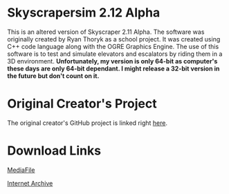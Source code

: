 # Skyscrapersim 2.12 Alpha
This is an altered version of Skyscraper 2.11 Alpha. The software was originally created by Ryan Thoryk as a school project.
It was created using C++ code language along with the OGRE Graphics Engine.
The use of this software is to test and simulate elevators and escalators by riding them in a 3D environment.
**Unfortunately, my version is only 64-bit as computer's these days are only 64-bit dependant. I might release a 32-bit version in the future but don't count on it.**

# Original Creator's Project
The original creator's GitHub project is linked right [here](https://github.com/eventhorizon5/skyscraper).

# Download Links
[MediaFile](https://www.mediafire.com/file/6pxyz7psqds07n7/skyscrapersim121-x64.zip/file)

[Internet Archive](https://archive.org/details/skyscrapersim121-x64)
